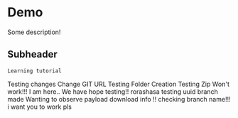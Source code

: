 # Demo

Some description!

## Subheader

    Learning tutorial

Testing changes
Change
GIT URL
Testing Folder Creation
Testing Zip
Won't work!!!
I am here..
We have hope
testing!!
rorashasa
testing uuid
branch made
Wanting to observe payload download info !!
checking branch name!!!
i want you to work pls